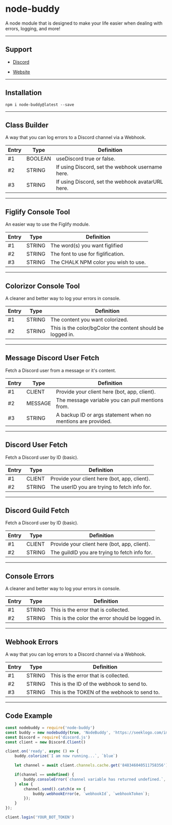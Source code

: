 # node-buddy
A node module that is designed to make your life easier when dealing with errors, logging, and more!

---

## Support

* [Discord](https://hyperz.dev/discord)

* [Website](https://support.hyperz.dev/)

---

## Installation

`npm i node-buddy@latest --save`

---

## Class Builder

A way that you can log errors to a Discord channel via a Webhook.

| Entry        | Type | Definition | 
|----------------|---------------|---------------|
| #1   | BOOLEAN  | useDiscord true or false.
| #2   | STRING  | If using Discord, set the webhook username here.
| #3   | STRING  | If using Discord, set the webhook avatarURL here.

---

## Figlify Console Tool

An easier way to use the Figlify module.

| Entry        | Type | Definition | 
|----------------|---------------|---------------|
| #1   | STRING  | The word(s) you want figlified
| #2   | STRING  | The font to use for figlification.
| #3   | STRING  | The CHALK NPM color you wish to use.

---

## Colorizor Console Tool

A cleaner and better way to log your errors in console.

| Entry        | Type | Definition | 
|----------------|---------------|---------------|
| #1   | STRING  | The content you want colorized.
| #2   | STRING  | This is the color/bgColor the content should be logged in.


---

## Message Discord User Fetch

Fetch a Discord user from a message or it's content.

| Entry        | Type | Definition | 
|----------------|---------------|---------------|
| #1   | CLIENT  | Provide your client here (bot, app, client).
| #2   | MESSAGE  | The message variable you can pull mentions from.
| #3   | STRING  | A backup ID or args statement when no mentions are provided.

---

## Discord User Fetch

Fetch a Discord user by ID (basic).

| Entry        | Type | Definition | 
|----------------|---------------|---------------|
| #1   | CLIENT  | Provide your client here (bot, app, client).
| #2   | STRING  | The userID you are trying to fetch info for.

---

## Discord Guild Fetch

Fetch a Discord user by ID (basic).

| Entry        | Type | Definition | 
|----------------|---------------|---------------|
| #1   | CLIENT  | Provide your client here (bot, app, client).
| #2   | STRING  | The guildID you are trying to fetch info for.

---

## Console Errors

A cleaner and better way to log your errors in console.

| Entry        | Type | Definition | 
|----------------|---------------|---------------|
| #1   | STRING  | This is the error that is collected.
| #2   | STRING  | This is the color the error should be logged in.

---

## Webhook Errors

A way that you can log errors to a Discord channel via a Webhook.

| Entry        | Type | Definition | 
|----------------|---------------|---------------|
| #1   | STRING  | This is the error that is collected.
| #2   | STRING  | This is the ID of the webhook to send to.
| #3   | STRING  | This is the TOKEN of the webhook to send to.

---

## Code Example

```js
const nodebuddy = require('node-buddy')
const buddy = new nodebuddy(true, 'NodeBuddy', 'https://seeklogo.com/images/N/nodejs-logo-FBE122E377-seeklogo.com.png')
const Discord = require('discord.js')
const client = new Discord.Client()

client.on('ready', async () => {
    buddy.colorize(`I am now running...`, `blue`)

    let channel = await client.channels.cache.get('848346040511758356')

    if(channel == undefined) {
        buddy.consoleError(`channel variable has returned undefined.`, `red`);
    } else {
        channel.send().catch(e => {
            buddy.webhookError(e, `webhookId`, `webhookToken`);
        });
    }
});

client.login('YOUR_BOT_TOKEN')
```
